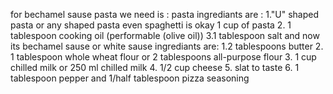 for bechamel sause pasta  we need is :
pasta ingrediants are :
1."U" shaped pasta or any shaped pasta even spaghetti is okay 
1 cup of pasta
2. 1 tablespoon  cooking oil  (performable (olive oil))
3.1 tablespoon salt
and now its bechamel sause or white sause ingrediants are: 
1.2 tablespoons butter 
2. 1 tablespoon whole wheat flour or 2 tablespoons all-purpose flour
3. 1 cup chilled milk or 250 ml chilled milk 
4.  1/2 cup cheese
5.  slat to taste
6. 1 tablespoon pepper
and 1/half tablespoon pizza seasoning